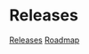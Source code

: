 # Releases
[Releases](https://github.com/nextcloud/desktop/wiki/Desktop-Client-Roadmap)
[Roadmap](https://github.com/nextcloud/desktop/wiki/Desktop-Client-Roadmap)